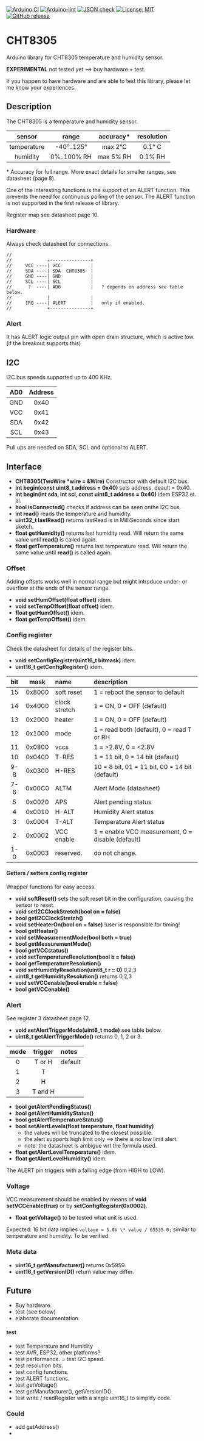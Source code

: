[![Arduino CI](https://github.com/RobTillaart/CHT8305/workflows/Arduino%20CI/badge.svg)](https://github.com/marketplace/actions/arduino_ci)
[![Arduino-lint](https://github.com/RobTillaart/CHT8305/actions/workflows/arduino-lint.yml/badge.svg)](https://github.com/RobTillaart/CHT8305/actions/workflows/arduino-lint.yml)
[![JSON check](https://github.com/RobTillaart/CHT8305/actions/workflows/jsoncheck.yml/badge.svg)](https://github.com/RobTillaart/CHT8305/actions/workflows/jsoncheck.yml)
[![License: MIT](https://img.shields.io/badge/license-MIT-green.svg)](https://github.com/RobTillaart/CHT8305/blob/master/LICENSE)
[![GitHub release](https://img.shields.io/github/release/RobTillaart/CHT8305.svg?maxAge=3600)](https://github.com/RobTillaart/CHT8305/releases)

# CHT8305

Arduino library for CHT8305 temperature and humidity sensor.

**EXPERIMENTAL** not tested yet ==> buy hardware + test.

If you happen to have hardware and are able to test this library, 
please let me know your experiences.


## Description

The CHT8305 is a temperature and humidity sensor.

|  sensor       |  range       |  accuracy\*  |  resolution  |
|:-------------:|:------------:|:------------:|:------------:|
|  temperature  |  -40°..125°  |  max 2°C     |  0.1° C      |
|  humidity     |  0%..100% RH |  max 5% RH   |  0.1% RH     |

\* Accuracy for full range.
More exact details for smaller ranges, see datasheet (page 8).


One of the interesting functions is the support of an ALERT function.
This prevents the need for continuous polling of the sensor.
The ALERT function is not supported in the first release of library.

Register map see datasheet page 10.


### Hardware

Always check datasheet for connections.

```
//
//             +---------------+
//     VCC ----| VCC           |
//     SDA ----| SDA  CHT8305  |
//     GND ----| GND           |
//     SCL ----| SCL           |
//      ?  ----| AD0           |   ? depends on address see table below.
//             |               |
//     IRQ ----| ALERT         |   only if enabled.
//             +---------------+
```


### Alert

It has ALERT logic output pin with open drain structure, which is active low.
(if the breakout supports this)


## I2C 

I2C bus speeds supported up to 400 KHz.

|  AD0  |   Address  |
|:-----:|:----------:|
|  GND  |    0x40    |
|  VCC  |    0x41    |
|  SDA  |    0x42    |
|  SCL  |    0x43    |


Pull ups are needed on SDA, SCL and optional to ALERT.


## Interface

- **CHT8305(TwoWire \*wire = &Wire)** Constructor with default I2C bus.
- **int begin(const uint8_t address = 0x40)** sets address, deault = 0x40.
- **int begin(int sda, int scl, const uint8_t address = 0x40)** idem ESP32 et. al.
- **bool isConnected()** checks if address can be seen onthe I2C bus.
- **int read()** reads the temperature and humidity.
- **uint32_t lastRead()** returns lastRead is in MilliSeconds since start sketch.
- **float getHumidity()** returns last humidity read.
Will return the same value until **read()** is called again.
- **float getTemperature()** returns last temperature read.
Will return the same value until **read()** is called again.

  
### Offset

Adding offsets works well in normal range but might introduce 
under- or overflow at the ends of the sensor range.
  
- **void setHumOffset(float offset)** idem.
- **void setTempOffset(float offset)** idem.
- **float getHumOffset()** idem.
- **float getTempOffset()** idem.


### Config register

Check the datasheet for details of the register bits.

- **void setConfigRegister(uint16_t bitmask)** idem.
- **uint16_t getConfigRegister()** idem. 

|  bit  |  mask  |  name           |  description  |
|:-----:|:------:|:----------------|:--------------|
|  15   | 0x8000 |  soft reset     |  1 = reboot the sensor to default 
|  14   | 0x4000 |  clock stretch  |  1 = ON, 0 = OFF (default)
|  13   | 0x2000 |  heater         |  1 = ON, 0 = OFF (default)
|  12   | 0x1000 |  mode           |  1 = read both (default), 0 = read T or RH
|  11   | 0x0800 |  vccs           |  1 = >2.8V,  0 = <2.8V
|  10   | 0x0400 |  T-RES          |  1 = 11 bit, 0 = 14 bit (default)
|  9-8  | 0x0300 |  H-RES          |  10 = 8 bit, 01 = 11 bit, 00 = 14 bit (default)
|  7-6  | 0x00C0 |  ALTM           |  Alert Mode (datasheet)
|  5    | 0x0020 |  APS            |  Alert pending status
|  4    | 0x0010 |  H-ALT          |  Humidity Alert status
|  3    | 0x0004 |  T-ALT          |  Temperature Alert status
|  2    | 0x0002 |  VCC enable     |  1 = enable VCC measurement, 0 = disable (default)
|  1-0  | 0x0003 |  reserved.      |  do not change. 


#### Getters / setters config register

Wrapper functions for easy access.

- **void softReset()** sets the soft reset bit in the configuration, causing the sensor to reset.
- **void setI2CClockStretch(bool on = false)**
- **bool getI2CClockStretch()**
- **void setHeaterOn(bool on = false)**  !user is responsible for timing!
- **bool getHeater()**
- **void setMeasurementMode(bool both = true)**
- **bool getMeasurementMode()**
- **bool getVCCstatus()**
- **void setTemperatureResolution(bool b = false)**
- **bool getTemperatureResolution()**
- **void setHumidityResolution(uint8_t r = 0)** 0,2,3
- **uint8_t getHumidityResolution()** returns 0,2,3
- **void setVCCenable(bool enable = false)**
- **bool getVCCenable()**

### Alert

See register 3 datasheet page 12.

- **void setAlertTriggerMode(uint8_t mode)** see table below.
- **uint8_t getAlertTriggerMode()** returns 0, 1, 2 or 3.

|  mode  |  trigger  |  notes    |
|:------:|:---------:|:----------|
|   0    |  T or H   |  default  |
|   1    |  T        |
|   2    |  H        |
|   3    |  T and H  |

- **bool getAlertPendingStatus()**
- **bool getAlertHumidityStatus()**
- **bool getAlertTemperatureStatus()**
- **bool setAlertLevels(float temperature, float humidity)** 
  - the values will be truncated to the closest possible.
  - the alert supports high limit only ==> there is no low limit alert.
  - note: the datasheet is ambigue wrt the formula used.
- **float getAlertLevelTemperature()** idem.
- **float getAlertLevelHumidity()** idem.


The ALERT pin triggers with a falling edge (from HIGH to LOW).


### Voltage

VCC measurement should be enabled by means of **void setVCCenable(true)**
or by **setConfigRegister(0x0002)**.

- **float getVoltage()** to be tested what unit is used.

Expected: 16 bit data implies ```voltage = 5.0V \* value / 65535.0;``` 
similar to temperature and humidity.  To be verified.


### Meta data


- **uint16_t getManufacturer()** returns 0x5959.
- **uint16_t getVersionID()** return value may differ.


## Future

- Buy hardware.
- test (see below)
- elaborate documentation.

#### test

- test Temperature and Humidity
- test AVR, ESP32, other platforms?
- test performance.
= test I2C speed.
- test resolution bits.
- test config functions.
- test ALERT functions.
- test getVoltage()
- test getManufacturer(), getVersionID().
- test write / readRegister with a single uint16_t to simplify code.

### Could

- add getAddress()
- 
